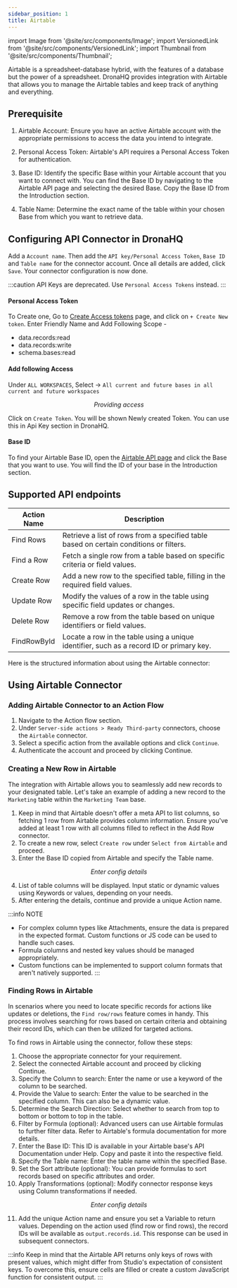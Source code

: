 ```yaml
---
sidebar_position: 1
title: Airtable
---
```


import Image from '@site/src/components/Image';
import VersionedLink from '@site/src/components/VersionedLink';
import Thumbnail from '@site/src/components/Thumbnail';

Airtable is a spreadsheet-database hybrid, with the features of a database but the power of a spreadsheet. DronaHQ provides integration with Airtable that allows you to manage the Airtable tables and keep track of anything and everything.


## Prerequisite 

1. Airtable Account: Ensure you have an active Airtable account with the appropriate permissions to access the data you intend to integrate.

2. Personal Access Token: Airtable's API requires a Personal Access Token for authentication. 

3. Base ID: Identify the specific Base within your Airtable account that you want to connect with. You can find the Base ID by navigating to the Airtable API page and selecting the desired Base. Copy the Base ID from the Introduction section.

4. Table Name: Determine the exact name of the table within your chosen Base from which you want to retrieve data.


## Configuring API Connector in DronaHQ

Add a `Account name`. Then add the `API key/Personal Access Token`, `Base ID` and `Table name` for the connector account. Once all details are added, click `Save`. Your connector configuration is now done.


:::caution
API Keys are deprecated. Use `Personal Access Tokens` instead. 
:::

#### Personal Access Token

To Create one, Go to [Create Access tokens](https://airtable.com/login?continue=%2Fcreate%2Ftokens) page, and click on `+ Create New token`. Enter Friendly Name and Add Following Scope -

- data.records:read
- data.records:write
- schema.bases:read


#### Add following Access

Under `ALL WORKSPACES`, Select → `All current and future bases in all current and future workspaces`

<figure>
  <Thumbnail src="/img/reference/connectors/airtable/access.png" alt="Providing access" />
  <figcaption align = "center"><i>Providing access</i></figcaption>
</figure>

Click on `Create Token`. You will be shown Newly created Token. You can use this in Api Key section in DronaHQ.

#### Base ID
 
 To find your Airtable Base ID, open the [Airtable API page](https://airtable.com/developers/web) and click the Base that you want to use.
You will find the ID of your base in the Introduction section.

## Supported API endpoints

| Action Name   | Description                                                                                         |
|---------------|-----------------------------------------------------------------------------------------------------|
| Find Rows     | Retrieve a list of rows from a specified table based on certain conditions or filters.            |
| Find a Row    | Fetch a single row from a table based on specific criteria or field values.                       |
| Create Row    | Add a new row to the specified table, filling in the required field values.                        |
| Update Row    | Modify the values of a row in the table using specific field updates or changes.                   |
| Delete Row    | Remove a row from the table based on unique identifiers or field values.                            |
| FindRowById   | Locate a row in the table using a unique identifier, such as a record ID or primary key.            |

Here is the structured information about using the Airtable connector:

## Using Airtable Connector

### Adding Airtable Connector to an Action Flow

1. Navigate to the Action flow section.
2. Under `Server-side actions > Ready Third-party` connectors, choose the `Airtable` connector.
3. Select a specific action from the available options and click `Continue`.
4. Authenticate the account and proceed by clicking Continue.

### Creating a New Row in Airtable

The integration with Airtable allows you to seamlessly add new records to your designated table. Let's take an example of adding a new record to the `Marketing` table within the `Marketing Team` base.

1. Keep in mind that Airtable doesn't offer a meta API to list columns, so fetching 1 row from Airtable provides column information. Ensure you've added at least 1 row with all columns filled to reflect in the Add Row connector.
2. To create a new row, select `Create row` under `Select from Airtable` and proceed.
3. Enter the Base ID copied from Airtable and specify the Table name.

<figure>
  <Thumbnail src="/img/reference/connectors/airtable/key.jpeg" alt="Enter config details" />
  <figcaption align = "center"><i>Enter config details</i></figcaption>
</figure>

4. List of table columns will be displayed. Input static or dynamic values using Keywords or values, depending on your needs.
5. After entering the details, continue and provide a unique Action name.


:::info NOTE
- For complex column types like Attachments, ensure the data is prepared in the expected format. Custom functions or JS code can be used to handle such cases.
- Formula columns and nested key values should be managed appropriately.
- Custom functions can be implemented to support column formats that aren't natively supported.
:::

### Finding Rows in Airtable

In scenarios where you need to locate specific records for actions like updates or deletions, the `Find row/rows` feature comes in handy. This process involves searching for rows based on certain criteria and obtaining their record IDs, which can then be utilized for targeted actions.

To find rows in Airtable using the connector, follow these steps:

1. Choose the appropriate connector for your requirement.
2. Select the connected Airtable account and proceed by clicking Continue.
3. Specify the Column to search: Enter the name or use a keyword of the column to be searched.
4. Provide the Value to search: Enter the value to be searched in the specified column. This can also be a dynamic value.
5. Determine the Search Direction: Select whether to search from top to bottom or bottom to top in the table.
6. Filter by Formula (optional): Advanced users can use Airtable formulas to further filter data. Refer to Airtable's formula documentation for more details.
7. Enter the Base ID: This ID is available in your Airtable base's API Documentation under Help. Copy and paste it into the respective field.
8. Specify the Table name: Enter the table name within the specified Base.
9. Set the Sort attribute (optional): You can provide formulas to sort records based on specific attributes and order.
10. Apply Transformations (optional): Modify connector response keys using Column transformations if needed.

<figure>
  <Thumbnail src="/img/reference/connectors/airtable/key2.jpeg" alt="Enter config details" />
  <figcaption align = "center"><i>Enter config details</i></figcaption>
</figure>


11. Add the unique Action name and ensure you set a Variable to return values. Depending on the action used (find row or find rows), the record IDs will be available as `output.records.id`. This response can be used in subsequent connectors.


:::info
Keep in mind that the Airtable API returns only keys of rows with present values, which might differ from Studio's expectation of consistent keys. To overcome this, ensure cells are filled or create a custom JavaScript function for consistent output.
:::
